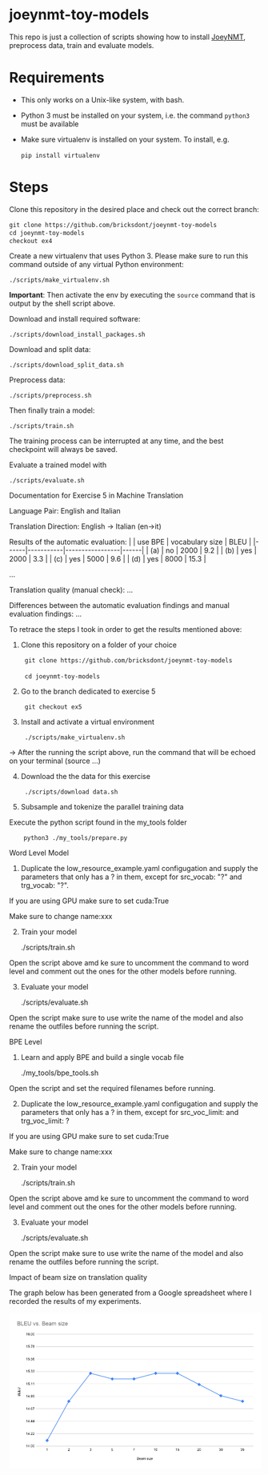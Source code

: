 # joeynmt-toy-models

This repo is just a collection of scripts showing how to install [JoeyNMT](https://github.com/joeynmt/joeynmt), preprocess
data, train and evaluate models.

# Requirements

- This only works on a Unix-like system, with bash.
- Python 3 must be installed on your system, i.e. the command `python3` must be available
- Make sure virtualenv is installed on your system. To install, e.g.

    `pip install virtualenv`

# Steps

Clone this repository in the desired place and check out the correct branch:

    git clone https://github.com/bricksdont/joeynmt-toy-models
    cd joeynmt-toy-models
    checkout ex4

Create a new virtualenv that uses Python 3. Please make sure to run this command outside of any virtual Python environment:

    ./scripts/make_virtualenv.sh

**Important**: Then activate the env by executing the `source` command that is output by the shell script above.

Download and install required software:

    ./scripts/download_install_packages.sh

Download and split data:

    ./scripts/download_split_data.sh

Preprocess data:

    ./scripts/preprocess.sh

Then finally train a model:

    ./scripts/train.sh

The training process can be interrupted at any time, and the best checkpoint will always be saved.

Evaluate a trained model with

    ./scripts/evaluate.sh


Documentation for Exercise 5 in Machine Translation

Language Pair: English and Italian

Translation Direction: English -> Italian (en->it)


Results of the automatic evaluation:
|      | use BPE   | vocabulary size | BLEU |
|------|-----------|-----------------|------|
| (a)  | no        | 2000            | 9.2  |
| (b)  | yes       | 2000            | 3.3  |
| (c)  | yes       | 5000            | 9.6  |
| (d)  | yes       | 8000            | 15.3 |

...

Translation quality (manual check):
...

Differences between the automatic evaluation findings and manual evaluation findings:
...

To retrace the steps I took in order to get the results mentioned above:

1) Clone this repository on a folder of your choice

        git clone https://github.com/bricksdont/joeynmt-toy-models

        cd joeynmt-toy-models

2) Go to the branch dedicated to exercise 5

        git checkout ex5

3) Install and activate a virtual environment

        ./scripts/make_virtualenv.sh

 -> After the running the script above, run the command that will be echoed on your terminal (source ...)

4) Download the the data for this exercise

        ./scripts/download data.sh

5) Subsample and tokenize the parallel training data 

Execute the python script found in the my_tools folder 

        python3 ./my_tools/prepare.py

Word Level Model
1) Duplicate the low_resource_example.yaml configugation and supply the parameters that only has a ? in them, except for  src_vocab: "?" and trg_vocab: "?". 

If you are using GPU make sure to set cuda:True

Make sure to change name:xxx

2) Train your model

    ./scripts/train.sh

Open the script above amd ke sure to uncomment the command to word level and comment out the ones for the other models before running.

3) Evaluate your model

    ./scripts/evaluate.sh

Open the script make sure to use write the name of the model and also rename the outfiles before running the script.



BPE Level
1) Learn and apply BPE and build a single vocab file

    ./my_tools/bpe_tools.sh

Open the script and set the required filenames before running.

2) Duplicate the low_resource_example.yaml configugation and supply the parameters that only has a ? in them, except for  src_voc_limit:  and trg_voc_limit: ? 

If you are using GPU make sure to set cuda:True

Make sure to change name:xxx

2) Train your model

    ./scripts/train.sh

Open the script above amd ke sure to uncomment the command to word level and comment out the ones for the other models before running.

3) Evaluate your model

    ./scripts/evaluate.sh

Open the script make sure to use write the name of the model and also rename the outfiles before running the script.





Impact of beam size on translation quality

The graph below has been generated from a Google spreadsheet where I recorded the results of my experiments.

![alt text](https://github.com/emvibal/joeynmt-toy-models/blob/ex5/BLEU%20vs.%20Beam%20size.png)